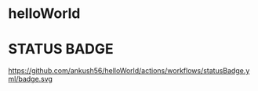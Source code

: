 # helloWorld
# STATUS BADGE

https://github.com/ankush56/helloWorld/actions/workflows/statusBadge.yml/badge.svg